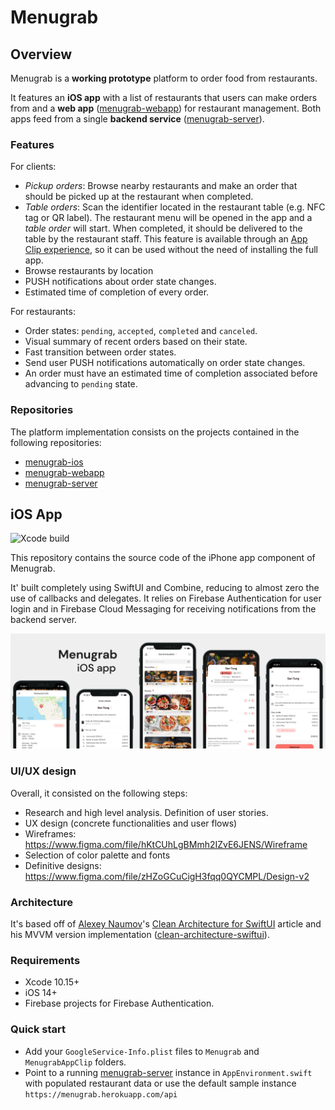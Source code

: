 # Menugrab

## Overview

Menugrab is a __working prototype__ platform to order food from restaurants.

It features an __iOS app__ with a list of restaurants that users can make orders from and a __web app__ ([menugrab-webapp](https://github.com/guillevc/menugrab-webapp)) for restaurant management. Both apps feed from a single __backend service__ ([menugrab-server](https://github.com/guillevc/mengurab-server)).

### Features

For clients:

- _Pickup orders_: Browse nearby restaurants and make an order that should be picked up at the restaurant when completed.
- _Table orders_: Scan the identifier located in the restaurant table (e.g. NFC tag or QR label). The restaurant menu will be opened in the app and a _table order_ will start. When completed, it should be delivered to the table by the restaurant staff. This feature is available through an [App Clip experience](https://developer.apple.com/app-clips/), so it can be used without the need of installing the full app.
- Browse restaurants by location
- PUSH notifications about order state changes.
- Estimated time of completion of every order.

For restaurants:

- Order states: `pending`, `accepted`, `completed` and `canceled`.
- Visual summary of recent orders based on their state.
- Fast transition between order states.
- Send user PUSH notifications automatically on order state changes.
- An order must have an estimated time of completion associated before advancing to `pending` state.

### Repositories

The platform implementation consists on the projects contained in the following repositories:

- [menugrab-ios](https://github.com/guillevc/menugrab-ios)
- [menugrab-webapp](https://github.com/guillevc/menugrab-webapp)
- [menugrab-server](https://github.com/guillevc/menugrab-server)

## iOS App

![Xcode build](https://github.com/guillevc/menugrab-ios/workflows/Xcode%20build/badge.svg?branch=master)

This repository contains the source code of the iPhone app component of Menugrab.

It' built completely using SwiftUI and Combine, reducing to almost zero the use of callbacks and delegates. It relies on Firebase Authentication for user login and in Firebase Cloud Messaging for receiving notifications from the backend server.

![designs](images/designs.png)

### UI/UX design

Overall, it consisted on the following steps:

- Research and high level analysis. Definition of user stories.
- UX design (concrete functionalities and user flows)
- Wireframes: <https://www.figma.com/file/hKtCUhLgBMmh2IZvE6JENS/Wireframe>
- Selection of color palette and fonts
- Definitive designs: <https://www.figma.com/file/zHZoGCuCigH3fqq0QYCMPL/Design-v2>

### Architecture

It's based off of [Alexey Naumov](https://github.com/nalexn)'s [Clean Architecture for SwiftUI](https://nalexn.github.io/clean-architecture-swiftui/?utm_source=nalexn_github) article and his MVVM version implementation ([clean-architecture-swiftui](https://github.com/nalexn/clean-architecture-swiftui/tree/mvvm)).

### Requirements

- Xcode 10.15+
- iOS 14+
- Firebase projects for Firebase Authentication.

### Quick start

- Add your `GoogleService-Info.plist` files to `Menugrab` and `MenugrabAppClip` folders.
- Point to a running [menugrab-server](https://github.com/guillevc/menugrab-server) instance in `AppEnvironment.swift` with populated restaurant data or use the default sample instance `https://menugrab.herokuapp.com/api`
